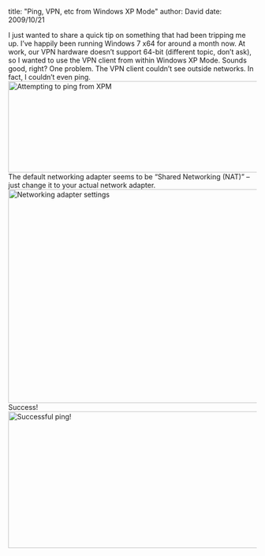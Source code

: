 
title: "Ping, VPN, etc from Windows XP Mode"
author: David
date: 2009/10/21

I just wanted to share a quick tip on something that had been tripping me up. I’ve happily been running Windows 7 x64 for around a month now. At work, our VPN hardware doesn’t support 64-bit (different topic, don’t ask), so I wanted to use the VPN client from within Windows XP Mode. Sounds good, right? 
One problem. The VPN client couldn’t see outside networks. In fact, I couldn’t even ping. 
<img style="border-bottom: 0px; border-left: 0px; display: inline; border-top: 0px; border-right: 0px" title="Attempting to ping  from XPM" border="0" alt="Attempting to ping  from XPM" src="http://www.mohundro.com/blog/content/binary/WindowsLiveWriter/PingVPNetcfromWindowsXPMode_12ADF/image_3.png" width="644" height="185"> 
 The default networking adapter seems to be “Shared Networking (NAT)” – just change it to your actual network adapter. 
<img style="border-bottom: 0px; border-left: 0px; display: inline; border-top: 0px; border-right: 0px" title="Networking adapter settings" border="0" alt="Networking adapter settings" src="http://www.mohundro.com/blog/content/binary/WindowsLiveWriter/PingVPNetcfromWindowsXPMode_12ADF/image_6.png" width="644" height="433"> 
Success! 
<img style="border-bottom: 0px; border-left: 0px; display: inline; border-top: 0px; border-right: 0px" title="Successful ping!" border="0" alt="Successful ping!" src="http://www.mohundro.com/blog/content/binary/WindowsLiveWriter/PingVPNetcfromWindowsXPMode_12ADF/image_9.png" width="644" height="277">
